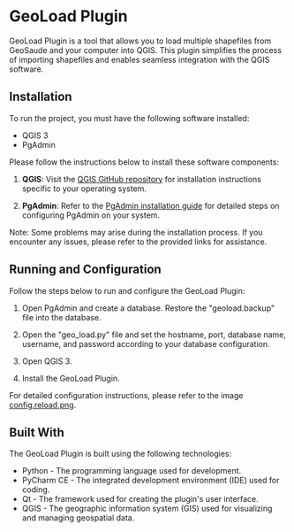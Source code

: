 # GeoLoad Plugin

GeoLoad Plugin is a tool that allows you to load multiple shapefiles from GeoSaude and your computer into QGIS. This plugin simplifies the process of importing shapefiles and enables seamless integration with the QGIS software.

## Installation

To run the project, you must have the following software installed:

- QGIS 3
- PgAdmin

Please follow the instructions below to install these software components:

1. **QGIS**: Visit the [QGIS GitHub repository](https://github.com/qgis) for installation instructions specific to your operating system.

2. **PgAdmin**: Refer to the [PgAdmin installation guide](https://github.com/AdrianoModa/CodigosADS/wiki/Configurar-pgAdmin-4-v1.3-no-Ubuntu-16.04-Desktop) for detailed steps on configuring PgAdmin on your system.

Note: Some problems may arise during the installation process. If you encounter any issues, please refer to the provided links for assistance.

## Running and Configuration

Follow the steps below to run and configure the GeoLoad Plugin:

1. Open PgAdmin and create a database. Restore the "geoload.backup" file into the database.

2. Open the "geo_load.py" file and set the hostname, port, database name, username, and password according to your database configuration.

3. Open QGIS 3.

4. Install the GeoLoad Plugin.

For detailed configuration instructions, please refer to the image [config.reload.png](https://github.com/ReginaSousa8/GeoSaude/blob/master/config.reload.png).

## Built With

The GeoLoad Plugin is built using the following technologies:

- Python - The programming language used for development.
- PyCharm CE - The integrated development environment (IDE) used for coding.
- Qt - The framework used for creating the plugin's user interface.
- QGIS - The geographic information system (GIS) used for visualizing and managing geospatial data.
